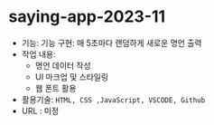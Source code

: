 # saying-app-2023-11

- 기능: 기능 구현: 매 5초마다 랜덤하게 새로운 명언 출력
- 작업 내용:
    - 명언 데이터 작성
    - UI 마크업 및 스타일링
    - 웹 폰트 활용
- 활용기술: `HTML, CSS ,JavaScript, VSCODE, Github`
- URL : 미정
